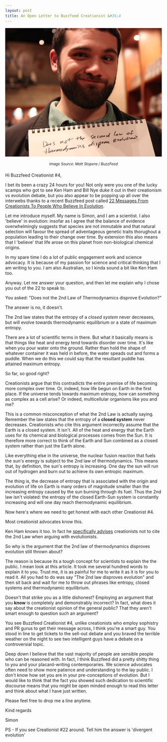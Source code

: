 ```yaml
---
layout: post
title: An Open Letter to Buzzfeed Creationist &#35;4
---
```


![](/images/creationistpic.jpg) 
<center><sup><em>Image Source: Matt Stopera / BuzzFeed</em></sup></center>

Hi Buzzfeed Creationist #4,

I bet its been a crazy 24 hours for you! Not only were you one of the lucky scamps who got to see Ken Ham and Bill Nye duke it out in their creationism vs evolution debate, but you also appear to be popping up all over the interwebs thanks to a recent Buzzfeed post called [22 Messages From Creationists To People Who Believe In Evolution](http://www.buzzfeed.com/mjs538/messages-from-creationists-to-people-who-believe-in-evolutio). 

Let me introduce myself. My name is Simon, and I am a scientist. I also 'believe' in evolution: insofar as I agree that the balance of evidence overwhelmingly suggests that species are not immutable and that natural selection will favour the spread of adventageous genetic traits thorughout a population leading to their change over time. By extension this also means that I 'believe' that life arose on this planet from non-biological chemical origins. 

In my spare time I do a lot of public engagement work and science advocacy. It is because of my passion for science and critical thinking that I am writing to you. I am also Australian, so I kinda sound a bit like Ken Ham too. 

Anyway. Let me answer your question, and then let me explain why I chose you out of the 22 to speak to. 

You asked: "Does not the 2nd Law of Thermodynamics disprove Evolution?"

The answer is no, it doesn't. 

The 2nd law states that the entropy of a *closed system* never decreases, but will evolve towards thermodynamic equilibrium or a state of maximum entropy. 

There are a lot of scientific terms in there. But what it basically means is that things like heat and energy tend towards disorder over time. It's like when you pour water onto the ground. Rather than hold the shape of whatever container it was held in before, the water speads out and forms a puddle. When we do this we could say that the resultant puddle has attained maximum entropy. 

So far, so good right? 

Creationists argue that this contradicts the entire premise of life becoming more complex over time. Or, indeed, how life begun on Earth in the first place. If the universe tends towards maximum entropy, how can something as complex as a cell arise? Or indeed, multicellular organisms like you and me? 

This is a common misconception of what the 2nd Law is actually saying. Remember the law states that the entropy of a **closed system** never decreases. Creationists who cite this argument incorrectly assume that the Earth is a closed system. It isn't. All of the heat and energy that the Earth uses for its chemical and biological processes comes from the Sun. It is therefore more correct to think of the Earth and Sun combined as a closed system rather than just the Earth alone. 

Like everything else in the universe, the nuclear fusion reaction that fuels the sun's energy is subject to the 2nd law of thermodynamics. This means that, by definition, the sun's entropy is increasing. One day the sun will run out of hydrogen and burn out to achieve its own entropic maximum. 

The thing is, the decrease of entropy that is associated with the origin and evolution of life on Earth is many orders of magnitude smaller than the increasing entropy caused by the sun burning through its fuel. Thus the 2nd law isn't violated: the entropy of the closed Earth-Sun system is constantly increasing and will one day reach thermodynamic equilibrium. 

Now here's where we need to get honest with each other Creationist #4. 

Most creationist advocates know this. 

Ken Ham knows it too. In fact he [specifically advises](http://www.answersingenesis.org/get-answers/topic/arguments-we-dont-use) creationists not to cite the 2nd Law when arguing with evolutionists. 

So why is the argument that the 2nd law of thermodynamics disproves evolution still thrown about? 

The reason is because its a tough concept for scientists to explain the the public. I mean look at this article. It took me several hundred words to explain it to you.  Trust me, it is as painful for me to write it as it is for you to read it. All you had to do was say "The 2nd law disproves evolution" and then sit back and wait for me to throw out phrases like entropy, closed systems and thermodynamic equilibrium. 

Doesn't that strike you as a little dishonest? Employing an argument that you **know** is completely and demonstrably incorrect? In fact, what does it say about the creationist opinion of the general public? That they aren't smart enough to question such an argument? 

You see Buzzfeed Creationist #4, unlike creationists who employ sophistry and PR gurus to get their message across, I think you're a smart guy. You stood in line to get tickets to the sell-out debate and you braved the terrible weather on the night to see two intelligent guys have a debate on a controversial topic. 

Deep down I believe that the vast majority of people are sensible people who can be reasoned with. In fact, I think Buzzfeed did a pretty shitty thing to you and your placard-writing contemporaries. We science advocates often need to show more patience and understanding to the lay public. I don't know how set you are in your pre-conceptions of evolution. But I would like to think that the fact you showed such dedication to scientific discourse means that you might be open minded enough to read this letter and think about what I have just written. 

Please feel free to drop me a line anytime. 

Kind regards

Simon

PS - If you see Creationist #22 around. Tell him the answer is 'divergent evolution' 
 

